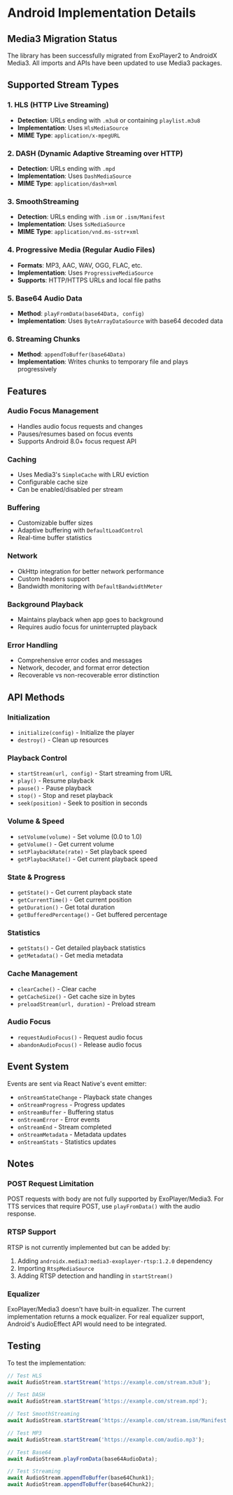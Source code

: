 # Android Implementation Details

## Media3 Migration Status

The library has been successfully migrated from ExoPlayer2 to AndroidX Media3. All imports and APIs have been updated to use Media3 packages.

## Supported Stream Types

### 1. HLS (HTTP Live Streaming)
- **Detection**: URLs ending with `.m3u8` or containing `playlist.m3u8`
- **Implementation**: Uses `HlsMediaSource`
- **MIME Type**: `application/x-mpegURL`

### 2. DASH (Dynamic Adaptive Streaming over HTTP)
- **Detection**: URLs ending with `.mpd`
- **Implementation**: Uses `DashMediaSource`
- **MIME Type**: `application/dash+xml`

### 3. SmoothStreaming
- **Detection**: URLs ending with `.ism` or `.ism/Manifest`
- **Implementation**: Uses `SsMediaSource`
- **MIME Type**: `application/vnd.ms-sstr+xml`

### 4. Progressive Media (Regular Audio Files)
- **Formats**: MP3, AAC, WAV, OGG, FLAC, etc.
- **Implementation**: Uses `ProgressiveMediaSource`
- **Supports**: HTTP/HTTPS URLs and local file paths

### 5. Base64 Audio Data
- **Method**: `playFromData(base64Data, config)`
- **Implementation**: Uses `ByteArrayDataSource` with base64 decoded data

### 6. Streaming Chunks
- **Method**: `appendToBuffer(base64Data)`
- **Implementation**: Writes chunks to temporary file and plays progressively

## Features

### Audio Focus Management
- Handles audio focus requests and changes
- Pauses/resumes based on focus events
- Supports Android 8.0+ focus request API

### Caching
- Uses Media3's `SimpleCache` with LRU eviction
- Configurable cache size
- Can be enabled/disabled per stream

### Buffering
- Customizable buffer sizes
- Adaptive buffering with `DefaultLoadControl`
- Real-time buffer statistics

### Network
- OkHttp integration for better network performance
- Custom headers support
- Bandwidth monitoring with `DefaultBandwidthMeter`

### Background Playback
- Maintains playback when app goes to background
- Requires audio focus for uninterrupted playback

### Error Handling
- Comprehensive error codes and messages
- Network, decoder, and format error detection
- Recoverable vs non-recoverable error distinction

## API Methods

### Initialization
- `initialize(config)` - Initialize the player
- `destroy()` - Clean up resources

### Playback Control
- `startStream(url, config)` - Start streaming from URL
- `play()` - Resume playback
- `pause()` - Pause playback
- `stop()` - Stop and reset playback
- `seek(position)` - Seek to position in seconds

### Volume & Speed
- `setVolume(volume)` - Set volume (0.0 to 1.0)
- `getVolume()` - Get current volume
- `setPlaybackRate(rate)` - Set playback speed
- `getPlaybackRate()` - Get current playback speed

### State & Progress
- `getState()` - Get current playback state
- `getCurrentTime()` - Get current position
- `getDuration()` - Get total duration
- `getBufferedPercentage()` - Get buffered percentage

### Statistics
- `getStats()` - Get detailed playback statistics
- `getMetadata()` - Get media metadata

### Cache Management
- `clearCache()` - Clear cache
- `getCacheSize()` - Get cache size in bytes
- `preloadStream(url, duration)` - Preload stream

### Audio Focus
- `requestAudioFocus()` - Request audio focus
- `abandonAudioFocus()` - Release audio focus

## Event System

Events are sent via React Native's event emitter:

- `onStreamStateChange` - Playback state changes
- `onStreamProgress` - Progress updates
- `onStreamBuffer` - Buffering status
- `onStreamError` - Error events
- `onStreamEnd` - Stream completed
- `onStreamMetadata` - Metadata updates
- `onStreamStats` - Statistics updates

## Notes

### POST Request Limitation
POST requests with body are not fully supported by ExoPlayer/Media3. For TTS services that require POST, use `playFromData()` with the audio response.

### RTSP Support
RTSP is not currently implemented but can be added by:
1. Adding `androidx.media3:media3-exoplayer-rtsp:1.2.0` dependency
2. Importing `RtspMediaSource`
3. Adding RTSP detection and handling in `startStream()`

### Equalizer
ExoPlayer/Media3 doesn't have built-in equalizer. The current implementation returns a mock equalizer. For real equalizer support, Android's AudioEffect API would need to be integrated.

## Testing

To test the implementation:

```javascript
// Test HLS
await AudioStream.startStream('https://example.com/stream.m3u8');

// Test DASH  
await AudioStream.startStream('https://example.com/stream.mpd');

// Test SmoothStreaming
await AudioStream.startStream('https://example.com/stream.ism/Manifest');

// Test MP3
await AudioStream.startStream('https://example.com/audio.mp3');

// Test Base64
await AudioStream.playFromData(base64AudioData);

// Test Streaming
await AudioStream.appendToBuffer(base64Chunk1);
await AudioStream.appendToBuffer(base64Chunk2);
``` 
